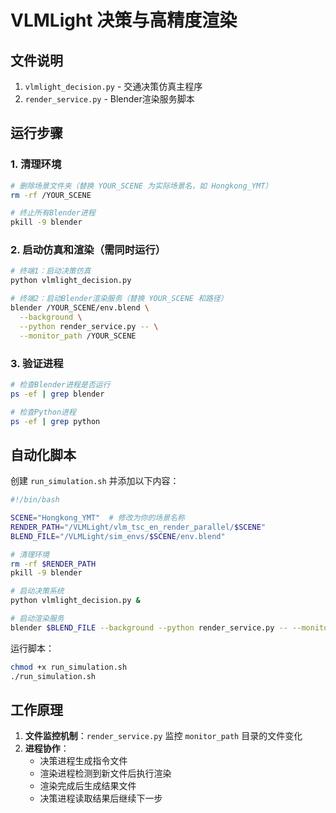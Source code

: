 <!--
 * @Author: WANG Maonan
 * @Date: 2025-07-30 15:51:26
 * @LastEditors: WANG Maonan
 * @Description: 决策+渲染
 * @LastEditTime: 2025-07-30 16:09:02
-->
# VLMLight 决策与高精度渲染

## 文件说明

1. `vlmlight_decision.py` - 交通决策仿真主程序
2. `render_service.py` - Blender渲染服务脚本

## 运行步骤

### 1. 清理环境

```bash
# 删除场景文件夹（替换 YOUR_SCENE 为实际场景名，如 Hongkong_YMT）
rm -rf /YOUR_SCENE

# 终止所有Blender进程
pkill -9 blender
```

### 2. 启动仿真和渲染（需同时运行）

```bash
# 终端1：启动决策仿真
python vlmlight_decision.py

# 终端2：启动Blender渲染服务（替换 YOUR_SCENE 和路径）
blender /YOUR_SCENE/env.blend \
  --background \
  --python render_service.py -- \
  --monitor_path /YOUR_SCENE
```

### 3. 验证进程
```bash
# 检查Blender进程是否运行
ps -ef | grep blender

# 检查Python进程
ps -ef | grep python
```

## 自动化脚本

创建 `run_simulation.sh` 并添加以下内容：
```bash
#!/bin/bash

SCENE="Hongkong_YMT"  # 修改为你的场景名称
RENDER_PATH="/VLMLight/vlm_tsc_en_render_parallel/$SCENE"
BLEND_FILE="/VLMLight/sim_envs/$SCENE/env.blend"

# 清理环境
rm -rf $RENDER_PATH
pkill -9 blender

# 启动决策系统
python vlmlight_decision.py &

# 启动渲染服务
blender $BLEND_FILE --background --python render_service.py -- --monitor_path $RENDER_PATH
```

运行脚本：
```bash
chmod +x run_simulation.sh
./run_simulation.sh
```

## 工作原理

1. **文件监控机制**：`render_service.py` 监控 `monitor_path` 目录的文件变化
2. **进程协作**：
   - 决策进程生成指令文件
   - 渲染进程检测到新文件后执行渲染
   - 渲染完成后生成结果文件
   - 决策进程读取结果后继续下一步